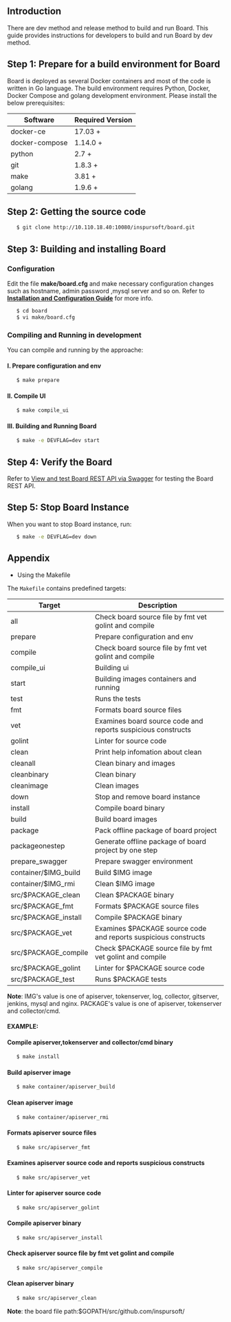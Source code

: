 ## Introduction

There are dev method and release method to build and run Board. This guide provides instructions for developers to build and run Board by dev method. 


## Step 1: Prepare for a build environment for Board

Board is deployed as several Docker containers and most of the code is written in Go language. The build environment requires Python, Docker, Docker Compose and golang development environment. Please install the below prerequisites:


Software              | Required Version
----------------------|--------------------------
docker-ce             | 17.03 +
docker-compose        | 1.14.0 +
python                | 2.7 +
git                   | 1.8.3 +
make                  | 3.81 +
golang                | 1.9.6 +


## Step 2: Getting the source code

   ```sh
      $ git clone http://10.110.18.40:10080/inspursoft/board.git
   ```


## Step 3: Building and installing Board

### Configuration

Edit the file **make/board.cfg** and make necessary configuration changes such as hostname, admin password ,mysql server and so on. Refer to **[Installation and Configuration Guide](installation_guide.md#configuring-board)** for more info.

   ```sh
      $ cd board
      $ vi make/board.cfg
   ```

### Compiling and Running in development

You can compile and running by the approache:

#### I. Prepare configuration and env 

   ```sh
      $ make prepare
   ```

#### Ⅱ. Compile UI  

   ```sh
      $ make compile_ui
   ```
   
#### Ⅲ. Building and Running Board

   ```sh
      $ make -e DEVFLAG=dev start
   ```

## Step 4: Verify the Board

Refer to [View and test Board REST API via Swagger](configure_swagger.md) for testing the Board REST API.


## Step 5: Stop Board Instance

When you want to stop Board instance, run:

   ```sh
      $ make -e DEVFLAG=dev down
   ```


## Appendix
* Using the Makefile

The `Makefile` contains predefined targets:

Target                           | Description
---------------------------------|-------------
all                              | Check board source file by fmt vet golint and compile  
prepare                          | Prepare configuration and env 
compile                          | Check board source file by fmt vet golint and compile
compile_ui                       | Building ui
start                            | Building images containers and running
test                             | Runs the tests
fmt                              | Formats board source files
vet                              | Examines board source code and reports suspicious constructs 
golint                           | Linter for source code
clean                            | Print help infomation about clean
cleanall                         | Clean binary and images 
cleanbinary                      | Clean binary 
cleanimage                       | Clean images
down                             | Stop and remove board instance 
install                          | Compile board binary
build                            | Build board images
package                          | Pack offline package of board project
packageonestep                   | Generate offline package of board project by one step
prepare_swagger                  | Prepare swagger environment
container/$IMG_build             | Build $IMG image 
container/$IMG_rmi               | Clean $IMG image
src/$PACKAGE_clean               | Clean $PACKAGE binary
src/$PACKAGE_fmt                 | Formats $PACKAGE source files
src/$PACKAGE_install             | Compile $PACKAGE binary
src/$PACKAGE_vet                 | Examines $PACKAGE source code and reports suspicious constructs
src/$PACKAGE_compile             | Check $PACKAGE source file by fmt vet golint and compile
src/$PACKAGE_golint              | Linter for $PACKAGE source code
src/$PACKAGE_test                | Runs $PACKAGE tests

   **Note**: IMG's value is one of apiserver, tokenserver, log, collector, gitserver, jenkins, mysql and nginx. PACKAGE's value is one of apiserver, tokenserver and collector/cmd. 


#### EXAMPLE:


#### Compile apiserver,tokenserver and collector/cmd binary 

   ```sh
      $ make install
   ```
   
#### Build apiserver image

   ```sh
      $ make container/apiserver_build 
   ```

#### Clean apiserver image

   ```sh
      $ make container/apiserver_rmi 
   ```

#### Formats apiserver source files

   ```sh
      $ make src/apiserver_fmt 
   ```

#### Examines apiserver source code and reports suspicious constructs

   ```sh
      $ make src/apiserver_vet 
   ```

#### Linter for apiserver source code

   ```sh
      $ make src/apiserver_golint
   ```

#### Compile apiserver binary

   ```sh
      $ make src/apiserver_install
   ```

#### Check apiserver source file by fmt vet golint and compile

   ```sh
      $ make src/apiserver_compile 
   ```

#### Clean apiserver binary

   ```sh
      $ make src/apiserver_clean
   ```

   **Note**: the board file path:$GOPATH/src/github.com/inspursoft/
